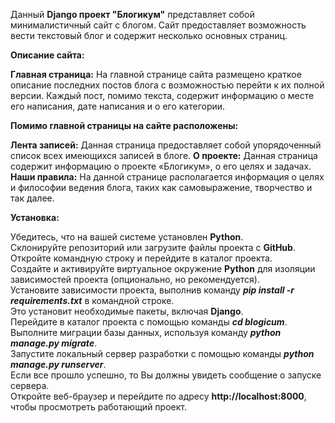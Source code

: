 Данный **Django проект "Блогикум"** представляет собой минималистичный сайт с блогом. Сайт предоставляет возможность вести текстовый блог и содержит несколько основных страниц.

**Описание сайта:**

**Главная страница:** На главной странице сайта размещено краткое описание последних постов блога с возможностью перейти к их полной версии. Каждый пост, помимо текста, содержит информацию о месте его написания, дате написания и о его категории.

**Помимо главной страницы на сайте расположены:**

**Лента записей:** Данная страница предоставляет собой упорядоченный список всех имеющихся записей в блоге. 
**О проекте:** Данная страница содержит информацию о проекте «Блогикум», о его целях и задачах. 
**Наши правила:** На данной странице располагается информация о целях и философии ведения блога, таких как самовыражение, творчество и так далее.

**Установка:**

Убедитесь, что на вашей системе установлен **Python**.<br>
Склонируйте репозиторий или загрузите файлы проекта с **GitHub**.<br>
Откройте командную строку и перейдите в каталог проекта.<br>
Создайте и активируйте виртуальное окружение **Python** для изоляции зависимостей проекта (опционально, но рекомендуется).<br>
Установите зависимости проекта, выполнив команду ***pip install -r requirements.txt*** в командной строке.<br>
Это установит необходимые пакеты, включая **Django**.<br>
Перейдите в каталог проекта с помощью команды ***cd blogicum***.<br>
Выполните миграции базы данных, используя команду ***python manage.py migrate***.<br>
Запустите локальный сервер разработки с помощью команды ***python manage.py runserver***.<br>
Если все прошло успешно, то Вы должны увидеть сообщение о запуске сервера.<br>
Откройте веб-браузер и перейдите по адресу **http://localhost:8000**, чтобы просмотреть работающий проект.
